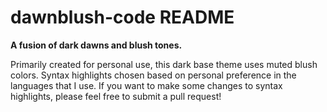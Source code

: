 # dawnblush-code README

**A fusion of dark dawns and blush tones.**

Primarily created for personal use, this dark base theme uses muted blush colors. Syntax highlights chosen based on personal preference in the languages that I use. If you want to make some changes to syntax highlights, please feel free to submit a pull request!
